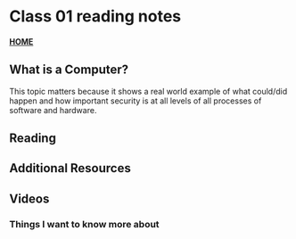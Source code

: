 # Class 01 reading notes

#### [HOME](https://cesarderio.github.io/reading-notes/)

## What is a Computer?

This topic matters because it shows a real world example of what could/did happen and how important security is at all levels of all processes of software and hardware.

## Reading

## Additional Resources

## Videos

### Things I want to know more about
